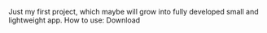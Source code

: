 Just my first project, which maybe will grow into fully developed small and lightweight app. 
How to use: 
Download 
